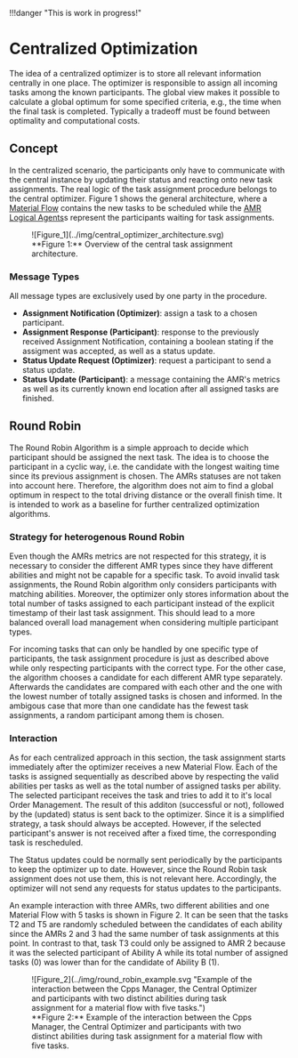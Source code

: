 !!!danger "This is work in progress!"

# Centralized Optimization

The idea of a centralized optimizer is to store all relevant information centrally in one place.
The optimizer is responsible to assign all incoming tasks among the known participants.
The global view makes it possible to calculate a global optimum for some specified criteria, e.g., the time when the final task is completed.
Typically a tradeoff must be found between optimality and computational costs.

## Concept

In the centralized scenario, the participants only have to communicate with the central instance by updating their status and reacting onto new task assignments.
The real logic of the task assignment procedure belongs to the central optimizer.
Figure 1 shows the general architecture, where a [Material Flow](../participants/material_flow.md) contains the new tasks to be scheduled while the [AMR Logical Agents](../participants/amr.md)s represent the participants waiting for task assignments.

<a name="fig1"></a>

<figure markdown>
  ![Figure_1](../img/central_optimizer_architecture.svg)
  <figcaption markdown>**Figure 1:** Overview of the central task assignment architecture.</figcaption>
</figure>

### Message Types

All message types are exclusively used by one party in the procedure.

- **Assignment Notification (Optimizer)**: assign a task to a chosen participant.
- **Assignment Response (Participant)**: response to the previously received Assignment Notification, containing a boolean stating if the assigment was accepted, as well as a status update.
- **Status Update Request (Optimizer)**: request a participant to send a status update.
- **Status Update (Participant)**: a message containing the AMR's metrics as well as its currently known end location after all assigned tasks are finished.

## Round Robin

The Round Robin Algorithm is a simple approach to decide which participant should be assigned the next task.
The idea is to choose the participant in a cyclic way, i.e. the candidate with the longest waiting time since its previous assignment is chosen.
The AMRs statuses are not taken into account here.
Therefore, the algorithm does not aim to find a global optimum in respect to the total driving distance or the overall finish time.
It is intended to work as a baseline for further centralized optimization algorithms.

### Strategy for heterogenous Round Robin

Even though the AMRs metrics are not respected for this strategy, it is necessary to consider the different AMR types since they have different abilities and might not be capable for a specific task.
To avoid invalid task assignments, the Round Robin algorithm only considers participants with matching abilities.
Moreover, the optimizer only stores information about the total number of tasks assigned to each participant instead of the explicit timestamp of their last task assignment.
This should lead to a more balanced overall load management when considering multiple participant types.

For incoming tasks that can only be handled by one specific type of participants, the task assignment procedure is just as described above while only respecting participants with the correct type.
For the other case, the algorithm chooses a candidate for each different AMR type separately.
Afterwards the candidates are compared with each other and the one with the lowest number of totally assigned tasks is chosen and informed.
In the ambigous case that more than one candidate has the fewest task assignments, a random participant among them is chosen.

### Interaction

As for each centralized approach in this section, the task assignment starts immediately after the optimizer receives a new Material Flow.
Each of the tasks is assigned sequentially as described above by respecting the valid abilities per tasks as well as the total number of assigned tasks per ability.
The selected participant receives the task and tries to add it to it's local Order Management.
The result of this additon (successful or not), followed by the (updated) status is sent back to the optimizer.
Since it is a simplified strategy, a task should always be accepted.
However, if the selected participant's answer is not received after a fixed time, the corresponding task is rescheduled.

The Status updates could be normally sent periodically by the participants to keep the optimizer up to date.
However, since the Round Robin task assignment does not use them, this is not relevant here.
Accordingly, the optimizer will not send any requests for status updates to the participants.

An example interaction with three AMRs, two different abilities and one Material Flow with 5 tasks is shown in Figure 2.
It can be seen that the tasks T2 and T5 are randomly scheduled between the candidates of each ability since the AMRs 2 and 3 had the same number of task assignments at this point.
In contrast to that, task T3 could only be assigned to AMR 2 because it was the selected participant of Ability A while its total number of assigned tasks (0) was lower than for the candidate of Ability B (1).

<figure markdown>
  ![Figure_2](../img/round_robin_example.svg "Example of the interaction between the Cpps Manager, the Central Optimizer and participants with two distinct abilities during task assignment for a material flow with five tasks.")
  <a name="fig2"></a><figcaption markdown>**Figure 2:** Example of the interaction between the Cpps Manager, the Central Optimizer and participants with two distinct abilities during task assignment for a material flow with five tasks.</figcaption>
</figure>
